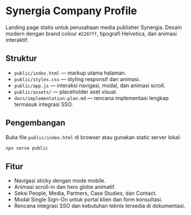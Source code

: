 # Synergia Company Profile

Landing page statis untuk perusahaan media publisher Synergia. Desain modern dengan brand colour `#2287ff`, tipografi Helvetica, dan animasi interaktif.

## Struktur
- `public/index.html` &mdash; markup utama halaman.
- `public/styles.css` &mdash; styling responsif dan animasi.
- `public/app.js` &mdash; interaksi navigasi, modal, dan animasi scroll.
- `public/assets/` &mdash; placeholder aset visual.
- `docs/implementation-plan.md` &mdash; rencana implementasi lengkap termasuk integrasi SSO.

## Pengembangan
Buka file `public/index.html` di browser atau gunakan static server lokal:

```bash
npx serve public
```

## Fitur
- Navigasi sticky dengan mode mobile.
- Animasi scroll-in dan hero globe animatif.
- Seksi People, Media, Partners, Case Studies, dan Contact.
- Modal Single Sign-On untuk portal klien dan form konsultasi.
- Rencana integrasi SSO dan kebutuhan teknis tersedia di dokumentasi.
